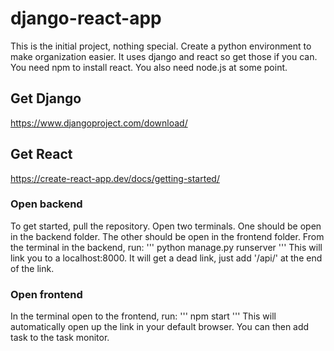 # django-react-app

This is the initial project, nothing special. Create a python environment to make organization easier. 
It uses django and react so get those if you can. You need npm to install react. You also need node.js at some point.

## Get Django
https://www.djangoproject.com/download/

## Get React
https://create-react-app.dev/docs/getting-started/

### Open backend
To get started, pull the repository. Open two terminals. One should be open in the backend folder. The other should be open in the frontend folder.
From the terminal in the backend, run:
'''
python manage.py runserver
'''
This will link you to a localhost:8000. It will get a dead link, just add '/api/' at the end of the link.

### Open frontend
In the terminal open to the frontend, run:
'''
npm start
'''
This will automatically open up the link in your default browser. You can then add task to the task monitor.
